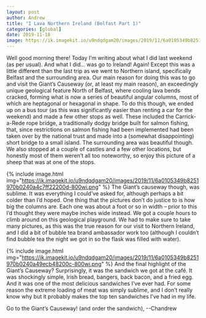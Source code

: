 ```yaml
---
layout: post
author: Andrew
title: "I Lava Northern Ireland (Belfast Part 1)"
categories: [global]
date: 2019-11-18
image: https://ik.imagekit.io/u9ndqdgam20/images/2019/11/6a0105349b8251970b0240a4c7ff00200d-800wi.jpg
---
```


Well good morning there! Today I’m writing about what I did last weekend (as per usual). And what I did… was go to Ireland! Again!
Except this was a little different than the last trip as we went to Northern island, specifically Belfast and the surrounding area. Our main reason for doing this was to go and visit the Giant’s Causeway (or, at least my main reason), an exceedingly unique geological feature North of Belfast, where cooling lava bends cracked, forming what is now a series of beautiful angular columns, most of which are heptagonal or hexagonal in shape. To do this though, we ended up on a bus tour (as this was significantly easier than renting a car for the weekend) and made a few other stops as well. These included the Carrick-a-Rede rope bridge, a traditionally dodgy bridge built for salmon fishing, that, since restrictions on salmon fishing had been implemented had been taken over by the national trust and made into a (somewhat disappointing) short bridge to a small island. The surrounding area was beautiful though. We also stopped at a couple of castles and a few other locations, but honestly most of them weren’t all too noteworthy, so enjoy this picture of a sheep that was at one of the stops.


{% include image.html img="https://ik.imagekit.io/u9ndqdgam20/images/2019/11/6a0105349b8251970b0240a4c7ff22200d-800wi.png" %}
The Giant’s causeway though, was sublime. It was everything I could’ve asked for, although perhaps a bit colder than I’d hoped. One thing that the pictures don’t do justice to is how big the columns are. Each one was about a foot or so in width – prior to this I’d thought they were maybe inches wide instead. We got a couple hours to climb around on this geological playground. We had to make sure to take many pictures, as this was the true reason for our visit to Northern Ireland, and I did a bit of bubble tea brand ambassador work too (although I couldn’t find bubble tea the night we got in so the flask was filled with water).


{% include image.html img="https://ik.imagekit.io/u9ndqdgam20/images/2019/11/6a0105349b8251970b0240a49ecb48200c-800wi.png" %}
And the final highlight of the Giant’s Causeway? Surprisingly, it was the sandwich we got at the café. It was shockingly simple, Irish bread, bangers, back bacon, and a fried egg. And it was one of the most delicious sandwiches I’ve ever had. For some reason the extreme loading of meat was simply sublime, and I don’t really know why but it probably makes the top ten sandwiches I’ve had in my life.

Go to the Giant’s Causeway! (and order the sandwich),
--Chandrew